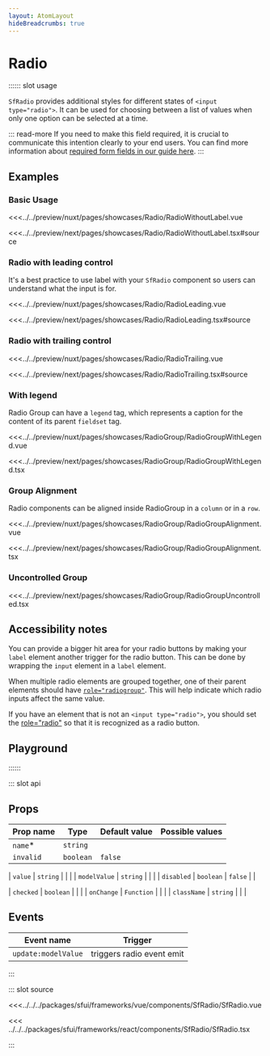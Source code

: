 ```yaml
---
layout: AtomLayout
hideBreadcrumbs: true
---
```

# Radio

:::::: slot usage

`SfRadio` provides additional styles for different states of `<input type="radio">`. It can be used for choosing between a list of values when only one option can be selected at a time.

::: read-more
If you need to make this field required, it is crucial to communicate this intention clearly to your end users. You can find more information about [required form fields in our guide here](../blocks/FormFields.html).
:::

## Examples

### Basic Usage

<Showcase showcase-name="Radio/RadioWithoutLabel">

<!-- vue -->
<<<../../preview/nuxt/pages/showcases/Radio/RadioWithoutLabel.vue
<!-- end vue -->
<!-- react -->
<<<../../preview/next/pages/showcases/Radio/RadioWithoutLabel.tsx#source
<!-- end react -->
</Showcase>

### Radio with leading control

It's a best practice to use label with your `SfRadio` component so users can understand what the input is for.

<Showcase showcase-name="Radio/RadioLeading">

<!-- vue -->
<<<../../preview/nuxt/pages/showcases/Radio/RadioLeading.vue
<!-- end vue -->
<!-- react -->
<<<../../preview/next/pages/showcases/Radio/RadioLeading.tsx#source
<!-- end react -->
</Showcase>

### Radio with trailing control

<Showcase showcase-name="Radio/RadioTrailing">

<!-- vue -->
<<<../../preview/nuxt/pages/showcases/Radio/RadioTrailing.vue
<!-- end vue -->
<!-- react -->
<<<../../preview/next/pages/showcases/Radio/RadioTrailing.tsx#source
<!-- end react -->
</Showcase>

### With legend

Radio Group can have a `legend` tag, which represents a caption for the content of its parent `fieldset` tag.

<Showcase showcase-name="RadioGroup/RadioGroupWithLegend">

<!-- vue -->
<<<../../preview/nuxt/pages/showcases/RadioGroup/RadioGroupWithLegend.vue
<!-- end vue -->
<!-- react -->
<<<../../preview/next/pages/showcases/RadioGroup/RadioGroupWithLegend.tsx
<!-- end react -->

</Showcase>

### Group Alignment

Radio components can be aligned inside RadioGroup in a `column` or in a `row`.

<Showcase showcase-name="RadioGroup/RadioGroupAlignment" >

<!-- vue -->
<<<../../preview/nuxt/pages/showcases/RadioGroup/RadioGroupAlignment.vue
<!-- end vue -->
<!-- react -->
<<<../../preview/next/pages/showcases/RadioGroup/RadioGroupAlignment.tsx
<!-- end react -->

</Showcase>

<!-- react -->

### Uncontrolled Group

<Showcase showcase-name="RadioGroup/RadioGroupUncontrolled" >

<<<../../preview/next/pages/showcases/RadioGroup/RadioGroupUncontrolled.tsx

</Showcase>

<!-- end react -->

## Accessibility notes

You can provide a bigger hit area for your radio buttons by making your `label` element another trigger for the radio button. This can be done by wrapping the `input` element in a `label` element.

When multiple radio elements are grouped together, one of their parent elements should have [`role="radiogroup"`](https://developer.mozilla.org/en-US/docs/Web/Accessibility/ARIA/Roles/radiogroup_role). This will help indicate which radio inputs affect the same value.

If you have an element that is not an `<input type="radio">`, you should set the [role="radio"](https://developer.mozilla.org/en-US/docs/Web/Accessibility/ARIA/Roles/radio_role) so that it is recognized as a radio button.

## Playground

<Generate />

::::::

::: slot api

## Props

| Prop name  | Type                          | Default value | Possible values       |
| ---------- | ----------------------------- | ------------- | --------------------- |
| `name`\*       | `string`                        |               |                       |
| `invalid`    | `boolean`                       | `false`         |                       |
<!-- vue -->
| `value`      | `string`                        |               |                       |
| `modelValue` | `string`                        |               |                       |
| `disabled`   | `boolean`                       | `false`         |                       |
<!-- end vue -->
<!-- react -->
| `checked`   | `boolean`                        |               |                       |
| `onChange`   | `Function`     |               |                       |
| `className` | `string`                         |               |                       |
<!-- end react -->

<!-- vue -->
## Events

| Event name        | Trigger                   |
| ----------------- | ------------------------- |
| `update:modelValue` | triggers radio event emit |

<!-- end vue -->
:::

::: slot source
<SourceCode>
<!-- vue -->
<<<../../../packages/sfui/frameworks/vue/components/SfRadio/SfRadio.vue
<!-- end vue -->

<!-- react -->
<<< ../../../packages/sfui/frameworks/react/components/SfRadio/SfRadio.tsx
<!-- end react -->
</SourceCode>
:::
